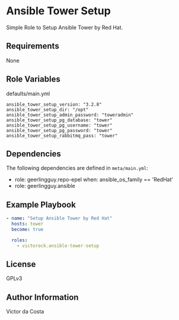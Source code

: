 Ansible Tower Setup
=========

Simple Role to Setup Ansible Tower by Red Hat.

Requirements
------------

None

Role Variables
--------------

defaults/main.yml
```
ansible_tower_setup_version: "3.2.8"
ansible_tower_setup_dir: "/opt"
ansible_tower_setup_admin_password: "toweradmin"
ansible_tower_setup_pg_database: "tower"
ansible_tower_setup_pg_username: "tower"
ansible_tower_setup_pg_password: "tower"
ansible_tower_setup_rabbitmq_pass: "tower"

```

Dependencies
------------

The following dependencies are defined in `meta/main.yml`:

- role: geerlingguy.repo-epel
  when: ansible_os_family == 'RedHat'
- role: geerlingguy.ansible

Example Playbook
----------------

```YAML
- name: "Setup Ansible Tower by Red Hat"
  hosts: tower
  become: true

  roles:
    - victorock.ansible-tower-setup
```

License
-------

GPLv3

Author Information
------------------

Victor da Costa
